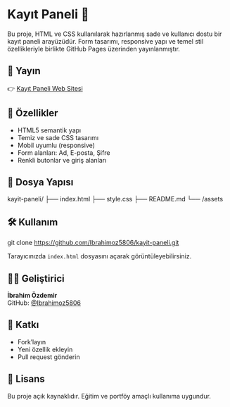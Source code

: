 
# Kayıt Paneli 📝

Bu proje, HTML ve CSS kullanılarak hazırlanmış sade ve kullanıcı dostu bir kayıt paneli arayüzüdür. Form tasarımı, responsive yapı ve temel stil özellikleriyle birlikte GitHub Pages üzerinden yayınlanmıştır.

## 🔗 Yayın

👉 [Kayıt Paneli Web Sitesi](https://ibrahimoz5806.github.io/kayit-paneli/)

## 🧩 Özellikler

- HTML5 semantik yapı  
- Temiz ve sade CSS tasarımı  
- Mobil uyumlu (responsive)  
- Form alanları: Ad, E-posta, Şifre  
- Renkli butonlar ve giriş alanları  

## 📁 Dosya Yapısı


kayit-paneli/
├── index.html
├── style.css
├── README.md
└── /assets


## 🛠️ Kullanım

git clone https://github.com/Ibrahimoz5806/kayit-paneli.git


Tarayıcınızda `index.html` dosyasını açarak görüntüleyebilirsiniz.

## 👨‍💻 Geliştirici

**İbrahim Özdemir**  
GitHub: [@Ibrahimoz5806](https://github.com/Ibrahimoz5806)

## 🤝 Katkı

- Fork’layın  
- Yeni özellik ekleyin  
- Pull request gönderin  

## 📄 Lisans

Bu proje açık kaynaklıdır. Eğitim ve portföy amaçlı kullanıma uygundur.

